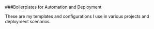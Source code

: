 ###Boilerplates for Automation and Deployment

These are my templates and configurations I use in various projects and deployment scenarios.